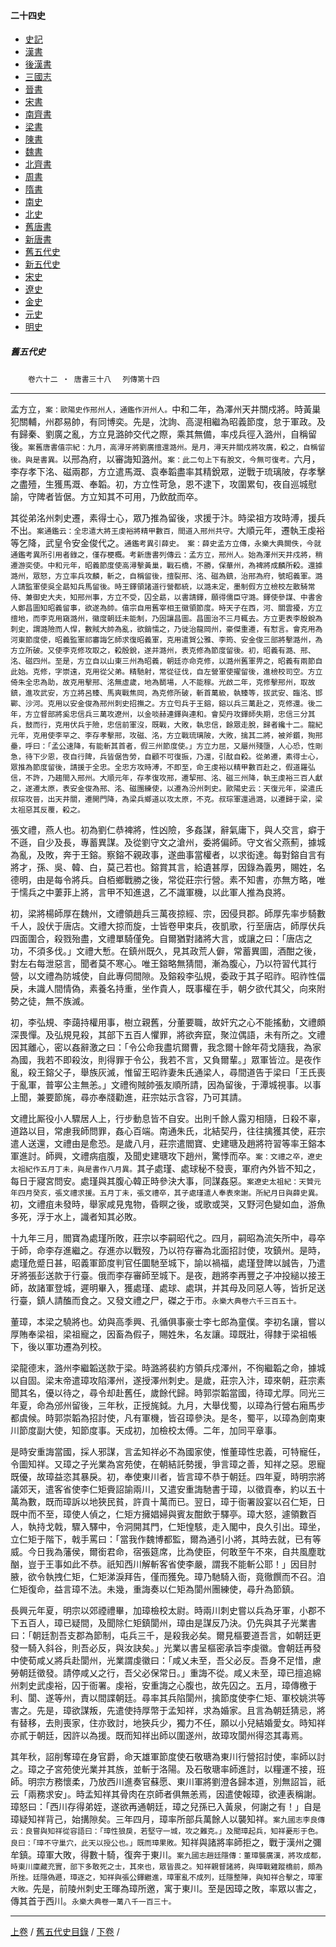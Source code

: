  



#### 二十四史

*   [史記](../a01/a01.md)
*   [漢書](../a02/a02.md)
*   [後漢書](../a03/a03.md)
*   [三國志](../a04/a04.md)
*   [晉書](../a05/a05.md)
*   [宋書](../a06/a06.md)
*   [南齊書](../a07/a07.md)
*   [梁書](../a08/a08.md)
*   [陳書](../a09/a09.md)
*   [魏書](../a10/a10.md)
*   [北齊書](../a11/a11.md)
*   [周書](../a12/a12.md)
*   [隋書](../a13/a13.md)
*   [南史](../a14/a14.md)
*   [北史](../a15/a15.md)
*   [舊唐書](../a16/a16.md)
*   [新唐書](../a17/a17.md)
*   [舊五代史](../a18/a18.md)
*   [新五代史](../a19/a19.md)
*   [宋史](../a20/a20.md)
*   [遼史](../a21/a21.md)
*   [金史](../a22/a22.md)
*   [元史](../a23/a23.md)
*   [明史](../a24/a24.md)


##### 舊五代史
　　`卷六十二 ‧ 唐書三十八`
　`列傳第十四`

* * *

孟方立，`案：歐陽史作邢州人，通鑑作汧州人。`中和二年，為澤州天井關戍將。時黃巢犯關輔，州郡易帥，有同博奕。先是，沈詢、高湜相繼為昭義節度，怠于軍政。及有歸秦、劉廣之亂，方立見潞帥交代之際，乘其無備，率戍兵徑入潞州，自稱留後。`案舊唐書僖宗紀：九月，高潯牙將劉廣擅還潞州。是月，潯天井關戍將攻廣，殺之，自稱留後。與是書異。`以邢為府，以審誨知潞州。`案：此二句上下有脫文，今無可復考。`六月，李存孝下洺、磁兩郡，方立遣馬溉、袁奉韜盡率其精銳眾，逆戰于琉璃陂，存孝擊之盡殪，生獲馬溉、奉韜。初，方立性苛急，恩不逮下，攻圍累旬，夜自巡城慰諭，守陴者皆倨。方立知其不可用，乃飲酖而卒。

其從弟洺州刺史遷，素得士心，眾乃推為留後，求援于汴。時梁祖方攻時溥，援兵不出。`案通鑑云：全忠遣大將王虔裕將精甲數百，間道入邢州共守。`大順元年，遷執王虔裕等乞降，武皇令安金俊代之。`通鑑考異引薛史。　案：薛史孟方立傳，永樂大典闕佚，今就通鑑考異所引用者錄之，僅存梗概。考新唐書列傳云：孟方立，邢州人。始為澤州天井戍將，稍遷游奕使。中和元年，昭義節度使高潯擊黃巢，戰石橋，不勝，保華州，為裨將成麟所殺。還據潞州，眾怒，方立率兵攻麟，斬之，自稱留後，擅裂邢、洺、磁為鎮，治邢為府，號昭義軍。潞人請監軍使吳全勗知兵馬留後。時王鐸領諸道行營都統，以潞未定，墨制假方立檢校左散騎常侍、兼御史大夫，知邢州事，方立不受，囚全勗，以書請鐸，願得儒臣守潞。鐸使參謀、中書舍人鄭昌圖知昭義留事，欲遂為帥。僖宗自用舊宰相王徽領節度。時天子在西，河、關雲擾，方立擅地，而李克用窺潞州，徽度朝廷未能制，乃固讓昌圖。昌圖治不三月輒去。方立更表李殷銳為刺史，謂潞險而人悍，數賊大帥為亂，欲銷懦之，乃徙治龍岡州，豪傑重遷，有懟言。會克用為河東節度使，昭義監軍祁審誨乞師求復昭義軍，克用遣賀公雅、李筠、安金俊三部將擊潞州，為方立所破。又使李克修攻取之，殺殷銳，遂并潞州，表克修為節度留後。初，昭義有潞、邢、洺、磁四州。至是，方立自以山東三州為昭義，朝廷亦命克修，以潞州舊軍畀之，昭義有兩節自此始。克修，字崇遠，克用從父弟。精馳射，常從征伐，自左營軍使擢留後，進檢校司空。方立倚朱全忠為助，故克用擊邢、洺無虛歲，地為鬬場，人不能稼。光啟二年，克修擊邢州，取故鎮，進攻武安，方立將呂臻、馬爽戰焦岡，為克修所破，斬首萬級，執臻等，拔武安、臨洺、邯鄲、沙河。克用以安金俊為邢州刺史招撫之。方立匄兵于王鎔，鎔以兵三萬赴之，克修還。後二年，方立督部將奚忠信兵三萬攻遼州，以金啖赫連鐸與連和。會契丹攻鐸師失期，忠信三分其兵，鼓而行，克用伏兵于險，忠信前軍沒，既戰，大敗，執忠信，餘眾走脫，歸者纔十二。龍紀元年，克用使李罕之、李存孝擊邢，攻磁、洺，方立戰琉璃陂，大敗，擒其二將，被斧鑕，狥邢壘，呼曰：「孟公速降，有能斬其首者，假三州節度使。」方立力屈，又屬州殘墮，人心恐，性剛急，待下少恩，夜自行陴，兵皆倨告勞，自顧不可復振，乃還，引酖自殺。從弟遷，素得士心，眾推為節度留後，請援于全忠。全忠方攻時溥，不即至，命王虔裕以精甲數百赴之，假道羅弘信，不許，乃趨間入邢州。大順元年，存孝復攻邢，遷挈邢、洺、磁三州降，執王虔裕三百人獻之，遂遷太原，表安金俊為邢、洺、磁團練使，以遷為汾州刺史。歐陽史云：天復元年，梁遣氏叔琮攻晉，出天井關，遷開門降，為梁兵鄉道以攻太原，不克。叔琮軍還過潞，以遷歸于梁，梁太祖惡其反覆，殺之。`

張文禮，燕人也。初為劉仁恭裨將，性凶險，多姦謀，辭氣庸下，與人交言，癖于不遜，自少及長，專蓄異謀。及從劉守文之滄州，委將偏師。守文省父燕薊，據城為亂，及敗，奔于王鎔。察鎔不親政事，遂曲事當權者，以求衒達。每對鎔自言有將才，孫、吳、韓、白，莫己若也。鎔賞其言，給遺甚厚，因錄為義男，賜姓，名德明，由是每令將兵。自栢鄉戰勝之後，常從莊宗行營。素不知書，亦無方略，唯于懦兵之中萋菲上將，言甲不知進退，乙不識軍機，以此軍人推為良將。

初，梁將楊師厚在魏州，文禮領趙兵三萬夜掠經、宗，因侵貝郡。師厚先率步騎數千人，設伏于唐店。文禮大掠而旋，士皆卷甲束兵，夜凱歌，行至唐店，師厚伏兵四面圍合，殺戮殆盡，文禮單騎僅免。自爾猶對諸將大言，或讓之曰：「唐店之功，不須多伐。」文禮大慙。在鎮州既久，見其政荒人僻，常蓄異圖，酒酣之後，對左右每泄惡言，聞者莫不寒心。唯王鎔略無猜間，漸為腹心，乃以符習代其行營，以文禮為防城使，自此專伺間隙。及鎔殺李弘規，委政于其子昭祚。昭祚性偪戾，未識人間情偽，素養名持重，坐作貴人，既事權在手，朝夕欲代其父，向來附勢之徒，無不族滅。

初，李弘規、李藹持權用事，樹立親舊，分董要職，故奸宄之心不能搖動，文禮頗深畏憚。及弘規見殺，其部下五百人懼罪，將欲奔竄，聚泣偶語，未有所之。文禮因其離心，密以姦辭激之曰：「令公命我盡坑爾曹，我念爾十餘年荷戈隨我，為家為國，我若不即殺汝，則得罪于令公，我若不言，又負爾輩。」眾軍皆泣。是夜作亂，殺王鎔父子，舉族灰滅，惟留王昭祚妻朱氏通梁人，尋間道告于梁曰「王氏喪于亂軍，普寕公主無恙。」文禮徇賊帥張友順所請，因為留後，于潭城視事。以事上聞，兼要節旄，尋亦奉牋勸進，莊宗姑示含容，乃可其請。

文禮比厮役小人驟居人上，行步動息皆不自安。出則千餘人露刃相隨，日殺不辜，道路以目，常慮我師問罪，姦心百端。南通朱氏，北結契丹，往往擒獲其使，莊宗遣人送還，文禮由是愈恐。是歲八月，莊宗遣閻寶、史建瑭及趙將符習等率王鎔本軍進討。師興，文禮病疽腹，及聞史建瑭攻下趙州，驚悸而卒。`案：文禮之卒，遼史太祖紀作五月丁未，與是書作八月異。`其子處瑾、處球秘不發喪，軍府內外皆不知之，每日于寢宮問安。處瑾與其腹心韓正時參決大事，同謀姦惡。`案遼史太祖紀：天贊元年四月癸亥，張文禮求援。五月丁未，張文禮卒，其子處瑾遣人奉表來謝。所紀月日與薛史異。`初，文禮疽未發時，舉家咸見鬼物，昏瞑之後，或歌或哭，又野河色變如血，游魚多死，浮于水上，識者知其必敗。

十九年三月，閻寶為處瑾所敗，莊宗以李嗣昭代之。四月，嗣昭為流矢所中，尋卒于師，命李存進繼之。存進亦以戰歿，乃以符存審為北面招討使，攻鎮州。是時，處瑾危蹙日甚，昭義軍節度判官任圜馳至城下，諭以禍福，處瑾登陴以誠告，乃遣牙將張彭送款于行臺。俄而李存審師至城下。是夜，趙將李再豐之子冲投縋以接王師，故諸軍登城，遲明畢入，獲處瑾、處球、處琪，并其母及同惡人等，皆折足送行臺，鎮人請醢而食之。又發文禮之尸，磔之于市。`永樂大典卷六千三百五十。`

董璋，本梁之驍將也。幼與高季興、孔循俱事豪士李七郎為童僕。李初名讓，嘗以厚賄奉梁祖，梁祖寵之，因畜為假子，賜姓朱，名友讓。璋既壯，得隸于梁祖帳下，後以軍功遷為列校。

梁龍德末，潞州李繼韜送款于梁。時潞將裴約方領兵戍澤州，不徇繼韜之命，據城以自固。梁末帝遣璋攻陷澤州，遂授澤州刺史。是歲，莊宗入汴，璋來朝，莊宗素聞其名，優以待之，尋令却赴舊任，歲餘代歸。時郭崇韜當國，待璋尤厚。同光三年夏，命為邠州留後，三年秋，正授旄鉞。九月，大舉伐蜀，以璋為行營右廂馬步都虞候。時郭崇韜為招討使，凡有軍機，皆召璋參決。是冬，蜀平，以璋為劍南東川節度副大使，知節度事。天成初，加檢校太傅。二年，加同平章事。

是時安重誨當國，採人邪謀，言孟知祥必不為國家使，惟董璋性忠義，可特寵任，令圖知祥。又璋之子光業為宮苑使，在朝結託勢援，爭言璋之善，知祥之惡。恩寵既優，故璋益恣其暴戾。初，奉使東川者，皆言璋不恭于朝廷。四年夏，時明宗將議郊天，遣客省使李仁矩賫詔諭兩川，又遣安重誨馳書于璋，以徵貢奉，約以五十萬為數，既而璋訴以地狹民貧，許貢十萬而已。翌日，璋于衙署設宴以召仁矩，日既中而不至，璋使人偵之，仁矩方擁娼婦與賓友酣飲于驛亭。璋大怒，遽領數百人，執持戈戟，驟入驛中，令洞開其門，仁矩惶駭，走入閣中，良久引出。璋坐，立仁矩于階下，戟手罵曰：「當我作魏博都監，爾為通引小將，其時去就，已有等威。今日我為藩侯，爾銜君命，宿張筵席，比為使臣，何敢至午不來，自共風塵耽酗，豈于王事如此不恭。祇知西川解斬客省使李嚴，謂我不能斬公耶！」因目肘腋，欲令執拽仁矩，仁矩涕淚拜告，僅而獲免。璋乃馳騎入衙，竟徹饌而不召。洎仁矩復命，益言璋不法。未幾，重誨奏以仁矩為閬州團練使，尋升為節鎮。

長興元年夏，明宗以郊禋禮畢，加璋檢校太尉。時兩川刺史嘗以兵為牙軍，小郡不下五百人，璋已疑間，及聞除仁矩鎮閬州，璋由是謀反乃決。仍先與其子光業書曰：「朝廷割吾支郡為節制，屯兵三千，是殺我必矣。爾見樞要道吾言，如朝廷更發一騎入斜谷，則吾必反，與汝訣矣。」光業以書呈樞密承旨李虔徽。會朝廷再發中使荀咸乂將兵赴閬州，光業謂虔徽曰：「咸乂未至，吾父必反。吾身不足惜，慮勞朝廷徵發。請停咸乂之行，吾父必保常日。」重誨不從。咸乂未至，璋已擅追綿州刺史武虔裕，囚于衙署。虔裕，安重誨之心腹也，故先囚之。五月，璋傳檄于利、閬、遂等州，責以間諜朝廷。尋率其兵陷閬州，擒節度使李仁矩、軍校姚洪等害之。先是，璋欲謀叛，先遣使持厚幣于孟知祥，求為婚家。且言為朝廷猜忌，將有替移，去則喪家，住亦致討，地狹兵少，獨力不任，願以小兒結婚愛女。時知祥亦貳于朝廷，因許以為援。既而知祥出師以圍遂州，故璋攻閬州得恣其毒焉。

其年秋，詔削奪璋在身官爵，命天雄軍節度使石敬瑭為東川行營招討使，率師以討之。璋之子宮苑使光業并其族，並斬于洛陽。及石敬瑭率師進討，以糧運不接，班師。明宗方務懷柔，乃放西川進奏官蘇愿、東川軍將劉澄各歸本道，別無詔旨，祇云「兩務求安」。時孟知祥其骨肉在京師者俱無恙焉，因遣使報璋，欲連表稱謝。璋怒曰：「西川存得弟姪，遂欲再通朝廷，璋之兒孫已入黃泉，何謝之有！」自是璋疑知祥背己，始搆隙矣。三年四月，璋率所部兵萬餘人以襲知祥。`案九國志李良傳云：良嘗與知祥從容語曰：「璋性狼戾，若堅守一城，攻之難克。」及聞璋起兵，知祥憂形于色。良曰：「璋不守巢穴，此天以授公也。」既而璋果敗。`知祥與諸將率師拒之，戰于漢州之彌牟鎮。璋軍大敗，得數十騎，復奔于東川。`案九國志趙廷隱傳：董璋襲廣漢，將攻成都，時東川廩藏充實，部下多敢死之士，其來也，眾皆畏之。知祥親督諸將，與璋戰雞蹤橋前，頗為所挫。廷隱偽遯，璋逐之，知祥與張公鐸繼進，璋軍亂不成列，廷隱整陣，與知祥合擊之，璋軍大敗。`先是，前陵州刺史王暉為璋所邀，寓于東川。至是因璋之敗，率眾以害之，傳其首于西川。`永樂大典卷一萬八千一百三十。`

* * *

 [上卷](061.md) / [舊五代史目錄](a18.md) / [下卷](063.md) /			  

    